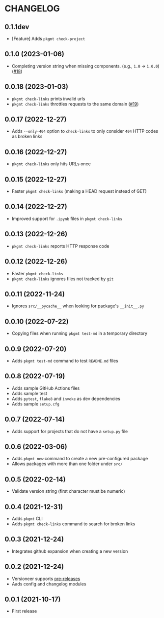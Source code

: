 # CHANGELOG

## 0.1.1dev
* [Feature] Adds `pkgmt check-project`
## 0.1.0 (2023-01-06)
* Completing version string when missing components. (e.g., `1.0` -> `1.0.0`) ([#18](https://github.com/ploomber/pkgmt/issues/18))

## 0.0.18 (2023-01-03)
* `pkgmt check-links` prints invalid urls
* `pkgmt check-links` throttles requests to the same domain ([#19](https://github.com/ploomber/pkgmt/issues/19))

## 0.0.17 (2022-12-27)
* Adds `--only-404` option to `check-links` to only consider `404` HTTP codes as broken links

## 0.0.16 (2022-12-27)
* `pkgmt check-links` only hits URLs once

## 0.0.15 (2022-12-27)
* Faster `pkgmt check-links` (making a HEAD request instead of GET)

## 0.0.14 (2022-12-27)
* Improved support for `.ipynb` files in `pkgmt check-links`

## 0.0.13 (2022-12-26)
* `pkgmt check-links` reports HTTP response code

## 0.0.12 (2022-12-26)
* Faster `pkgmt check-links`
* `pkgmt check-links` ignores files not tracked by `git`

## 0.0.11 (2022-11-24)
* Ignores `src/__pycache__` when looking for package's `__init__.py`

## 0.0.10 (2022-07-22)
* Copying files when running `pkgmt test-md` in a temporary directory

## 0.0.9 (2022-07-20)
* Adds `pkgmt test-md` command to test `README.md` files

## 0.0.8 (2022-07-19)
* Adds sample GitHub Actions files
* Adds sample test
* Adds `pytest`, `flake8` and `invoke` as dev dependencies
* Adds sample `setup.cfg`

## 0.0.7 (2022-07-14)
* Adds support for projects that do not have a `setup.py` file

## 0.0.6 (2022-03-06)
* Adds `pkgmt new` command to create a new pre-configured package
* Allows packages with more than one folder under `src/`

## 0.0.5 (2022-02-14)
* Validate version string (first character must be numeric)

## 0.0.4 (2021-12-31)
* Adds `pkgmt` CLI
* Adds `pkgmt check-links` command to search for broken links

## 0.0.3 (2021-12-24)
* Integrates github expansion when creating a new version

## 0.0.2 (2021-12-24)
* Versioneer supports [pre-releases](https://www.python.org/dev/peps/pep-0440/#pre-releases)
* Aads config and changelog modules

## 0.0.1 (2021-10-17)
* First release